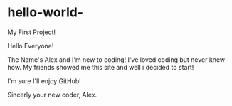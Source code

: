 # hello-world-
My First Project! 

Hello Everyone!

The Name's Alex and I'm new to coding!
I've loved coding but never knew how. My friends showed me this site and well i decided to start!

I'm sure I'll enjoy GitHub!

Sincerly your new coder, Alex. 
